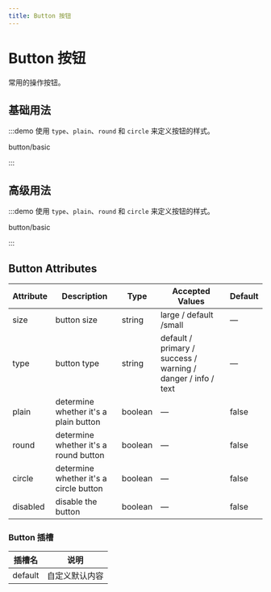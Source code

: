 ```yaml
---
title: Button 按钮
---
```


# Button 按钮

常用的操作按钮。

## 基础用法

:::demo 使用 `type`、`plain`、`round` 和 `circle` 来定义按钮的样式。

button/basic

:::

## 高级用法

:::demo 使用 `type`、`plain`、`round` 和 `circle` 来定义按钮的样式。

button/basic

:::

## Button Attributes

| Attribute | Description                            | Type    | Accepted Values                                              | Default |
| --------- | -------------------------------------- | ------- | ------------------------------------------------------------ | ------- |
| size      | button size                            | string  | large / default /small                                       | —       |
| type      | button type                            | string  | default / primary / success / warning / danger / info / text | —       |
| plain     | determine whether it's a plain button  | boolean | —                                                            | false   |
| round     | determine whether it's a round button  | boolean | —                                                            | false   |
| circle    | determine whether it's a circle button | boolean | —                                                            | false   |
| disabled  | disable the button                     | boolean | —                                                            | false   |

### Button 插槽

| 插槽名  | 说明           |
| ------- | -------------- |
| default | 自定义默认内容 |
